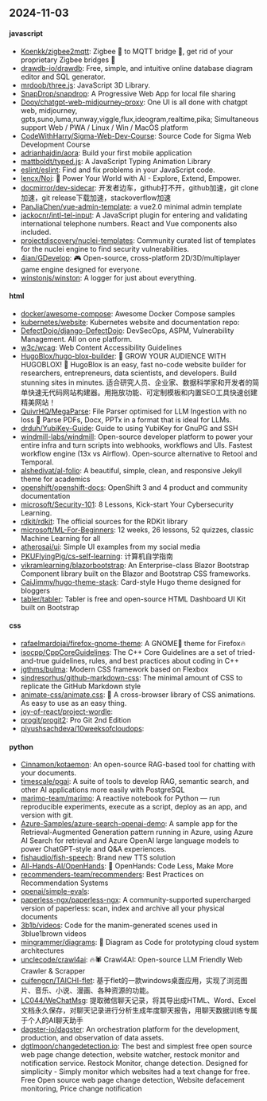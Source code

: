 ## 2024-11-03

#### javascript
* [Koenkk/zigbee2mqtt](https://github.com/Koenkk/zigbee2mqtt): Zigbee 🐝 to MQTT bridge 🌉, get rid of your proprietary Zigbee bridges 🔨
* [drawdb-io/drawdb](https://github.com/drawdb-io/drawdb): Free, simple, and intuitive online database diagram editor and SQL generator.
* [mrdoob/three.js](https://github.com/mrdoob/three.js): JavaScript 3D Library.
* [SnapDrop/snapdrop](https://github.com/SnapDrop/snapdrop): A Progressive Web App for local file sharing
* [Dooy/chatgpt-web-midjourney-proxy](https://github.com/Dooy/chatgpt-web-midjourney-proxy): One UI is all done with chatgpt web, midjourney, gpts,suno,luma,runway,viggle,flux,ideogram,realtime,pika; Simultaneous support Web / PWA / Linux / Win / MacOS platform
* [CodeWithHarry/Sigma-Web-Dev-Course](https://github.com/CodeWithHarry/Sigma-Web-Dev-Course): Source Code for Sigma Web Development Course
* [adrianhajdin/aora](https://github.com/adrianhajdin/aora): Build your first mobile application
* [mattboldt/typed.js](https://github.com/mattboldt/typed.js): A JavaScript Typing Animation Library
* [eslint/eslint](https://github.com/eslint/eslint): Find and fix problems in your JavaScript code.
* [lencx/Noi](https://github.com/lencx/Noi): 🚀 Power Your World with AI - Explore, Extend, Empower.
* [docmirror/dev-sidecar](https://github.com/docmirror/dev-sidecar): 开发者边车，github打不开，github加速，git clone加速，git release下载加速，stackoverflow加速
* [PanJiaChen/vue-admin-template](https://github.com/PanJiaChen/vue-admin-template): a vue2.0 minimal admin template
* [jackocnr/intl-tel-input](https://github.com/jackocnr/intl-tel-input): A JavaScript plugin for entering and validating international telephone numbers. React and Vue components also included.
* [projectdiscovery/nuclei-templates](https://github.com/projectdiscovery/nuclei-templates): Community curated list of templates for the nuclei engine to find security vulnerabilities.
* [4ian/GDevelop](https://github.com/4ian/GDevelop): 🎮 Open-source, cross-platform 2D/3D/multiplayer game engine designed for everyone.
* [winstonjs/winston](https://github.com/winstonjs/winston): A logger for just about everything.

#### html
* [docker/awesome-compose](https://github.com/docker/awesome-compose): Awesome Docker Compose samples
* [kubernetes/website](https://github.com/kubernetes/website): Kubernetes website and documentation repo:
* [DefectDojo/django-DefectDojo](https://github.com/DefectDojo/django-DefectDojo): DevSecOps, ASPM, Vulnerability Management. All on one platform.
* [w3c/wcag](https://github.com/w3c/wcag): Web Content Accessibility Guidelines
* [HugoBlox/hugo-blox-builder](https://github.com/HugoBlox/hugo-blox-builder): 🚨 GROW YOUR AUDIENCE WITH HUGOBLOX! 🚀 HugoBlox is an easy, fast no-code website builder for researchers, entrepreneurs, data scientists, and developers. Build stunning sites in minutes. 适合研究人员、企业家、数据科学家和开发者的简单快速无代码网站构建器。用拖放功能、可定制模板和内置SEO工具快速创建精美网站！
* [QuivrHQ/MegaParse](https://github.com/QuivrHQ/MegaParse): File Parser optimised for LLM Ingestion with no loss 🧠 Parse PDFs, Docx, PPTx in a format that is ideal for LLMs.
* [drduh/YubiKey-Guide](https://github.com/drduh/YubiKey-Guide): Guide to using YubiKey for GnuPG and SSH
* [windmill-labs/windmill](https://github.com/windmill-labs/windmill): Open-source developer platform to power your entire infra and turn scripts into webhooks, workflows and UIs. Fastest workflow engine (13x vs Airflow). Open-source alternative to Retool and Temporal.
* [alshedivat/al-folio](https://github.com/alshedivat/al-folio): A beautiful, simple, clean, and responsive Jekyll theme for academics
* [openshift/openshift-docs](https://github.com/openshift/openshift-docs): OpenShift 3 and 4 product and community documentation
* [microsoft/Security-101](https://github.com/microsoft/Security-101): 8 Lessons, Kick-start Your Cybersecurity Learning.
* [rdkit/rdkit](https://github.com/rdkit/rdkit): The official sources for the RDKit library
* [microsoft/ML-For-Beginners](https://github.com/microsoft/ML-For-Beginners): 12 weeks, 26 lessons, 52 quizzes, classic Machine Learning for all
* [atherosai/ui](https://github.com/atherosai/ui): Simple UI examples from my social media
* [PKUFlyingPig/cs-self-learning](https://github.com/PKUFlyingPig/cs-self-learning): 计算机自学指南
* [vikramlearning/blazorbootstrap](https://github.com/vikramlearning/blazorbootstrap): An Enterprise-class Blazor Bootstrap Component library built on the Blazor and Bootstrap CSS frameworks.
* [CaiJimmy/hugo-theme-stack](https://github.com/CaiJimmy/hugo-theme-stack): Card-style Hugo theme designed for bloggers
* [tabler/tabler](https://github.com/tabler/tabler): Tabler is free and open-source HTML Dashboard UI Kit built on Bootstrap

#### css
* [rafaelmardojai/firefox-gnome-theme](https://github.com/rafaelmardojai/firefox-gnome-theme): A GNOME👣 theme for Firefox🔥
* [isocpp/CppCoreGuidelines](https://github.com/isocpp/CppCoreGuidelines): The C++ Core Guidelines are a set of tried-and-true guidelines, rules, and best practices about coding in C++
* [jgthms/bulma](https://github.com/jgthms/bulma): Modern CSS framework based on Flexbox
* [sindresorhus/github-markdown-css](https://github.com/sindresorhus/github-markdown-css): The minimal amount of CSS to replicate the GitHub Markdown style
* [animate-css/animate.css](https://github.com/animate-css/animate.css): 🍿 A cross-browser library of CSS animations. As easy to use as an easy thing.
* [joy-of-react/project-wordle](https://github.com/joy-of-react/project-wordle): 
* [progit/progit2](https://github.com/progit/progit2): Pro Git 2nd Edition
* [piyushsachdeva/10weeksofcloudops](https://github.com/piyushsachdeva/10weeksofcloudops): 

#### python
* [Cinnamon/kotaemon](https://github.com/Cinnamon/kotaemon): An open-source RAG-based tool for chatting with your documents.
* [timescale/pgai](https://github.com/timescale/pgai): A suite of tools to develop RAG, semantic search, and other AI applications more easily with PostgreSQL
* [marimo-team/marimo](https://github.com/marimo-team/marimo): A reactive notebook for Python — run reproducible experiments, execute as a script, deploy as an app, and version with git.
* [Azure-Samples/azure-search-openai-demo](https://github.com/Azure-Samples/azure-search-openai-demo): A sample app for the Retrieval-Augmented Generation pattern running in Azure, using Azure AI Search for retrieval and Azure OpenAI large language models to power ChatGPT-style and Q&A experiences.
* [fishaudio/fish-speech](https://github.com/fishaudio/fish-speech): Brand new TTS solution
* [All-Hands-AI/OpenHands](https://github.com/All-Hands-AI/OpenHands): 🙌 OpenHands: Code Less, Make More
* [recommenders-team/recommenders](https://github.com/recommenders-team/recommenders): Best Practices on Recommendation Systems
* [openai/simple-evals](https://github.com/openai/simple-evals): 
* [paperless-ngx/paperless-ngx](https://github.com/paperless-ngx/paperless-ngx): A community-supported supercharged version of paperless: scan, index and archive all your physical documents
* [3b1b/videos](https://github.com/3b1b/videos): Code for the manim-generated scenes used in 3blue1brown videos
* [mingrammer/diagrams](https://github.com/mingrammer/diagrams): 🎨 Diagram as Code for prototyping cloud system architectures
* [unclecode/crawl4ai](https://github.com/unclecode/crawl4ai): 🔥🕷️ Crawl4AI: Open-source LLM Friendly Web Crawler & Scrapper
* [cuifengcn/TAICHI-flet](https://github.com/cuifengcn/TAICHI-flet): 基于flet的一款windows桌面应用，实现了浏览图片、音乐、小说、漫画、各种资源的功能。
* [LC044/WeChatMsg](https://github.com/LC044/WeChatMsg): 提取微信聊天记录，将其导出成HTML、Word、Excel文档永久保存，对聊天记录进行分析生成年度聊天报告，用聊天数据训练专属于个人的AI聊天助手
* [dagster-io/dagster](https://github.com/dagster-io/dagster): An orchestration platform for the development, production, and observation of data assets.
* [dgtlmoon/changedetection.io](https://github.com/dgtlmoon/changedetection.io): The best and simplest free open source web page change detection, website watcher, restock monitor and notification service. Restock Monitor, change detection. Designed for simplicity - Simply monitor which websites had a text change for free. Free Open source web page change detection, Website defacement monitoring, Price change notification
